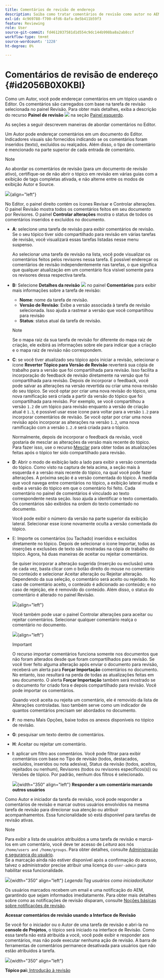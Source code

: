 ```yaml
---
title: Comentários de revisão de endereço
description: Saiba como tratar comentários de revisão como autor no AEM Guides. Descubra como um autor pode editar, filtrar, aceitar ou rejeitar comentários em um documento.
exl-id: 4c969788-f700-4fd6-8afa-8e5b411b59f3
feature: Reviewing
role: User
source-git-commit: fd4612037581d1d554c9dc144b998ba8a2ab8ccf
workflow-type: tm+mt
source-wordcount: '1228'
ht-degree: 0%

---
```


# Comentários de revisão de endereço {#id2056B0X0KBI}

Como um Autor, você pode endereçar comentários em um tópico usando o Editor. Os comentários são carregados com base na tarefa de revisão selecionada no painel Revisão. Para obter mais detalhes, exiba a descrição do recurso **Painel de revisão** ![](images/active-review-tasklist-icon.svg) na seção [Painel esquerdo](../user-guide/web-editor-left-panel.md).

As seções a seguir descrevem maneiras de abordar comentários no Editor.

Um Autor pode endereçar comentários em um documento do Editor. Indicadores visuais são fornecidos indicando se os comentários foram inseridos \(texto\), excluídos ou realçados. Além disso, o tipo de comentário é mencionado na parte superior de cada entrada de comentário.

>[!NOTE]
>
> Ao abordar os comentários de revisão \(para um documento de revisão ativo\), certifique-se de não abrir o tópico em revisão em várias guias com a exibição de tags completas ativada, e não alterne entre os modos de exibição Autor e Source.

![](images/comments-page-web-editor_cs-new.png){align="left"}

No Editor, o painel direito contém os ícones Revisar e Controlar alterações. O painel Revisão mostra todos os comentários feitos em seu documento por Revisores. O painel **Controlar alterações** mostra o status de todos os comentários inseridos e excluídos no documento.

- **A**: selecione uma tarefa de revisão para exibir comentários de revisão. Se o seu tópico tiver sido compartilhado para revisão em várias tarefas de revisão, você visualizará essas tarefas listadas nesse menu suspenso.

  Ao selecionar uma tarefa de revisão na lista, você pode visualizar os comentários feitos pelos revisores nessa tarefa. É possível endereçar os comentários de revisão independentemente nas tarefas, o que significa que qualquer atualização em um comentário fica visível somente para os revisores dessa respectiva tarefa.

- **B:** Selecione **Detalhes da revisão** ![](images/active-review-info-icon.svg) no painel **Comentários** para exibir mais informações sobre a tarefa de revisão:

   - **Nome**: nome da tarefa de revisão.
   - **Versão de Revisão**: Exibe a versão associada à tarefa de revisão selecionada. Isso ajuda a rastrear a versão que você compartilhou para revisão
   - **Status**: status atual da tarefa de revisão.

  >[!NOTE]
  >
  > Se o mapa raiz da sua tarefa de revisão for diferente do mapa raiz de criação, ele exibirá as informações sobre ele para indicar que a criação e o mapa raiz de revisão não correspondem.

- **C**: se você tiver atualizado seu tópico após iniciar a revisão, selecionar o ícone **Reverter Tópico para Versão de Revisão** reverterá sua cópia de trabalho para a versão que foi compartilhada para revisão. Isso facilita a incorporação do feedback de revisão diretamente na versão que foi compartilhada para revisão. Depois de incorporar o feedback, você pode salvar as alterações na versão revertida ou criar uma nova revisão do seu tópico. Se você optar por criar uma nova revisão do tópico, uma nova ramificação será criada a partir da versão do tópico que foi compartilhada para revisão. Por exemplo, se você compartilhou a versão `1.2` de um tópico para revisão enquanto a versão de criação atual é `1.3`, é possível usar esse ícone para voltar para a versão `1.2` para incorporar comentários de revisão. Se você optar por criar uma nova revisão após incorporar as alterações na versão `1.2`, uma nova ramificação com a versão `1.2.0` será criada para o tópico.

  Normalmente, depois de incorporar o feedback da revisão, você gostaria de mesclar as alterações da versão mais recente do tópico. Para fazer isso, use o recurso [Mesclar](web-editor-features.md#id205DF04E0HS) para obter todas as atualizações feitas após o tópico ter sido compartilhado para revisão.

- **D**: Abrir o modo de exibição lado a lado para exibir a versão comentada do tópico. Como visto na captura de tela acima, a seção mais à esquerda é a versão mais recente do tópico, na qual você pode fazer alterações. A próxima seção é a versão comentada do tópico. À medida que você navega entre comentários no tópico, a exibição lateral muda e exibe a versão do tópico em que o comentário foi feito. Cada comentário no painel de comentários é vinculado ao texto correspondente nesta seção. Isso ajuda a identificar o texto comentado. Os comentários são exibidos na ordem do texto comentado no documento.

  Você pode exibir o número da versão na parte superior da exibição lateral. Selecionar esse ícone novamente oculta a versão comentada do tópico.

- E: Importe os comentários \(ou Tachado\) inseridos e excluídos diretamente no tópico. Depois de selecionar o ícone Importar, todas as inserções e exclusões de texto são mostradas na cópia de trabalho do tópico. Agora, há duas maneiras de aceitar ou rejeitar comentários.

  Se quiser incorporar a alteração sugerida \(inserção ou exclusão\) uma de cada vez, basta clicar com o botão direito do mouse no comentário no conteúdo e selecionar Aceitar alteração ou Rejeitar alteração. Dependendo da sua seleção, o comentário será aceito ou rejeitado. No caso de comentário aceito, o conteúdo é adicionado ao conteúdo; e no caso de rejeição, ele é removido do conteúdo. Além disso, o status do comentário é alterado no painel Revisão.

  ![](images/import-comment-accept-web-editor_cs-new.png){align="left"}

  Você também pode usar o painel Controlar alterações para aceitar ou rejeitar comentários. Selecionar qualquer comentário realça o comentário no documento.

  ![](images/changes-tab_cs-new.png){align="left"}

  >[!IMPORTANT]
  >
  > O recurso importar comentários funciona somente nos documentos que não foram alterados desde que foram compartilhados para revisão. Se você tiver feito alguma alteração após enviar o documento para revisão, receberá um alerta para **Forçar Importação** comentários no documento. No entanto, isso resultará na perda de todas as atualizações feitas em seu documento. O alerta **Forçar Importação** também será mostrado se o documento for criado fora e depois compartilhado para revisão. Você pode importar os comentários.

  Quando você aceita ou rejeita um comentário, ele é removido da lista de Alterações controladas. Isso também serve como um indicador de quantos comentários precisam ser abordados no documento.

- **F**: no menu Mais Opções, baixe todos os anexos disponíveis no tópico de revisão.
- **G**: pesquisar um texto dentro de comentários.
- **H**: Aceitar ou rejeitar um comentário.

- **I**: aplicar um filtro aos comentários. Você pode filtrar para exibir comentários com base no Tipo de revisão \(todos, destacados, excluídos, inseridos ou nota adesiva\), Status da revisão \(todos, aceitos, rejeitados ou nenhum\), Revisores \(todos ou revisores específicos\(s\)\) ou Versões de tópico. Por padrão, nenhum dos filtros é selecionado.

  ![](images/review-comments-author-filter.png){width="350" align="left"}
  **Responder a um comentário marcando outros usuários**

Como Autor e iniciador da tarefa de revisão, você pode responder a comentários de revisão e marcar outros usuários envolvidos na mesma tarefa de revisão para direcionar sua atenção ou atribuir acompanhamentos. Essa funcionalidade só está disponível para tarefas de revisão ativas.

>[!NOTE]
>
> Para exibir a lista de usuários atribuídos a uma tarefa de revisão e marcá-los em um comentário, você deve ter acesso de *Leitura* aos nós `/home/users and /home/groups`. Para obter detalhes, consulte [Administração e segurança do usuário](../cs-install-guide/user-admin-sec.md#additional-notes-on-user-groups). <br> Se a marcação ainda não estiver disponível após a confirmação do acesso, talvez o administrador precise atribuir uma licença do `user-admin` para habilitar essa funcionalidade.

![](images/tag-users-review.png){width="350" align="left"}
*Legenda:Tag usuários como iniciador/Autor*

Os usuários marcados recebem um email e uma notificação do AEM, garantindo que sejam informados imediatamente. Para obter mais detalhes sobre como as notificações de revisão disparam, consulte [Noções básicas sobre notificações de revisão](./review-understanding-review-notifications.md).

**Acessar comentários de revisão usando a Interface de Revisão**

Se você for o iniciador ou o Autor de uma tarefa de revisão e abri-la no **console de Projetos**, o tópico será iniciado na interface de Revisão. Como essa tarefa não está atribuída a você, você pode exibir e responder aos comentários, mas não pode executar nenhuma ação de revisão. A barra de ferramentas de comentários permanece desativada para usuários que não estão atribuídos à tarefa.

![](images/review-comments-toolbar-disabled.png){width="350" align="left"}

**Tópico pai:**&#x200B;[&#x200B; Introdução à revisão](review.md)
